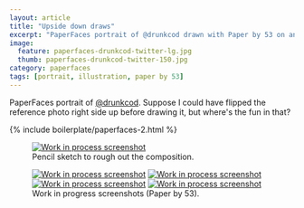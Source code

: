```yaml
---
layout: article
title: "Upside down draws"
excerpt: "PaperFaces portrait of @drunkcod drawn with Paper by 53 on an iPad."
image: 
  feature: paperfaces-drunkcod-twitter-lg.jpg
  thumb: paperfaces-drunkcod-twitter-150.jpg
category: paperfaces
tags: [portrait, illustration, paper by 53]
---
```


PaperFaces portrait of [@drunkcod](http://twitter.com/drunkcod). Suppose I could have flipped the reference photo right side up before drawing it, but where's the fun in that?

{% include boilerplate/paperfaces-2.html %}

<figure>
	<a href="{{ site.url }}/images/paperfaces-drunkcod-process-1-lg.jpg"><img src="{{ site.url }}/images/paperfaces-drunkcod-process-1-750.jpg" alt="Work in process screenshot"></a>
	<figcaption>Pencil sketch to rough out the composition.</figcaption>
</figure>

<figure class="half">
	<a href="{{ site.url }}/images/paperfaces-drunkcod-process-2-lg.jpg"><img src="{{ site.url }}/images/paperfaces-drunkcod-process-2-600.jpg" alt="Work in process screenshot"></a>
	<a href="{{ site.url }}/images/paperfaces-drunkcod-process-3-lg.jpg"><img src="{{ site.url }}/images/paperfaces-drunkcod-process-3-600.jpg" alt="Work in process screenshot"></a>
	<a href="{{ site.url }}/images/paperfaces-drunkcod-process-4-lg.jpg"><img src="{{ site.url }}/images/paperfaces-drunkcod-process-4-600.jpg" alt="Work in process screenshot"></a>
	<a href="{{ site.url }}/images/paperfaces-drunkcod-process-5-lg.jpg"><img src="{{ site.url }}/images/paperfaces-drunkcod-process-5-600.jpg" alt="Work in process screenshot"></a>
	<figcaption>Work in progress screenshots (Paper by 53).</figcaption>
</figure>